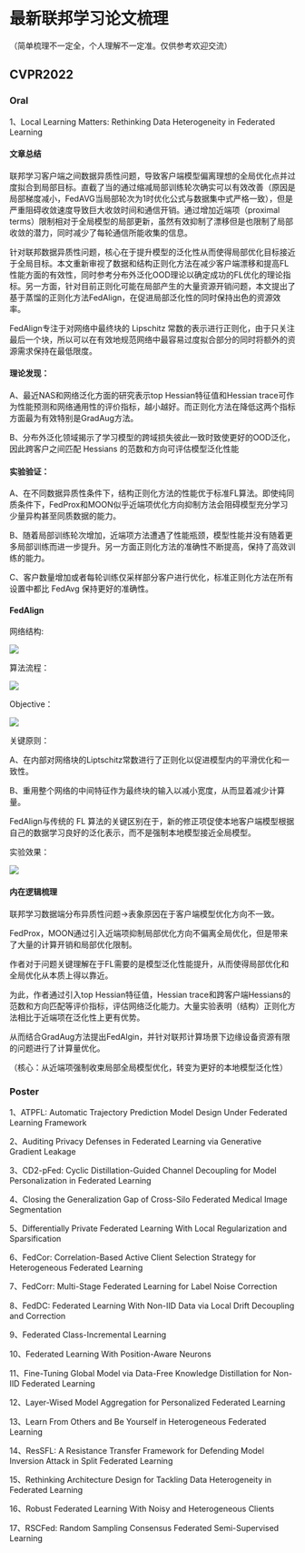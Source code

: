 # 最新联邦学习论文梳理
（简单梳理不一定全，个人理解不一定准。仅供参考欢迎交流）
## CVPR2022
### Oral
1、Local Learning Matters: Rethinking Data Heterogeneity in Federated Learning
#### 文章总结
联邦学习客户端之间数据异质性问题，导致客户端模型偏离理想的全局优化点并过度拟合到局部目标。直截了当的通过缩减局部训练轮次确实可以有效改善（原因是局部梯度减小，FedAVG当局部轮次为1时优化公式与数据集中式严格一致），但是严重阻碍收敛速度导致巨大收敛时间和通信开销。通过增加近端项（proximal terms）限制相对于全局模型的局部更新，虽然有效抑制了漂移但是也限制了局部收敛的潜力，同时减少了每轮通信所能收集的信息。

针对联邦数据异质性问题，核心在于提升模型的泛化性从而使得局部优化目标接近于全局目标。本文重新审视了数据和结构正则化方法在减少客户端漂移和提高FL性能方面的有效性，同时参考分布外泛化OOD理论以确定成功的FL优化的理论指标。另一方面，针对目前正则化可能在局部产生的大量资源开销问题，本文提出了基于蒸馏的正则化方法FedAlign，在促进局部泛化性的同时保持出色的资源效率。

FedAlign专注于对网络中最终块的 Lipschitz 常数的表示进行正则化，由于只关注最后一个块，所以可以在有效地规范网络中最容易过度拟合部分的同时将额外的资源需求保持在最低限度。

#### 理论发现：

A、最近NAS和网络泛化方面的研究表示top Hessian特征值和Hessian trace可作为性能预测和网络通用性的评价指标，越小越好。而正则化方法在降低这两个指标方面最为有效特别是GradAug方法。

B、分布外泛化领域揭示了学习模型的跨域损失彼此一致时致使更好的OOD泛化，因此跨客户之间匹配 Hessians 的范数和方向可评估模型泛化性能

#### 实验验证：

A、在不同数据异质性条件下，结构正则化方法的性能优于标准FL算法。即使纯同质条件下，FedProx和MOON似乎近端项优化方向抑制方法会阻碍模型充分学习少量异构甚至同质数据的能力。

B、随着局部训练轮次增加，近端项方法遭遇了性能瓶颈，模型性能并没有随着更多局部训练而进一步提升。另一方面正则化方法的准确性不断提高，保持了高效训练的能力。

C、客户数量增加或者每轮训练仅采样部分客户进行优化，标准正则化方法在所有设置中都比 FedAvg 保持更好的准确性。

#### FedAlign

网络结构:

![](https://github.com/luozhengquan/Federated-paper/blob/main/image/CVPR22FedAlign_framework.PNG)

算法流程：

![](https://github.com/luozhengquan/Federated-paper/blob/main/image/CVPR22FedAlign_algorithm.PNG)

Objective：

![](https://github.com/luozhengquan/Federated-paper/blob/main/image/CVPR22FedAlign_Objective.PNG)

关键原则：

A、在内部对网络块的Liptschitz常数进行了正则化以促进模型内的平滑优化和一致性。

B、重用整个网络的中间特征作为最终块的输入以减小宽度，从而显着减少计算量。

FedAlign与传统的 FL 算法的关键区别在于，新的修正项促使本地客户端模型根据自己的数据学习良好的泛化表示，而不是强制本地模型接近全局模型。

实验效果：

![](https://github.com/luozhengquan/Federated-paper/blob/main/image/CVPR22FedAlign_performance.PNG)

#### 内在逻辑梳理

联邦学习数据端分布异质性问题->表象原因在于客户端模型优化方向不一致。

FedProx，MOON通过引入近端项抑制局部优化方向不偏离全局优化，但是带来了大量的计算开销和局部优化限制。

作者对于问题关键理解在于FL需要的是模型泛化性能提升，从而使得局部优化和全局优化从本质上得以靠近。

为此，作者通过引入top Hessian特征值，Hessian trace和跨客户端Hessians的范数和方向匹配等评价指标，评估网络泛化能力。大量实验表明（结构）正则化方法相比于近端项在泛化性上更有优势。

从而结合GradAug方法提出FedAlgin，并针对联邦计算场景下边缘设备资源有限的问题进行了计算量优化。

（核心：从近端项强制收束局部全局模型优化，转变为更好的本地模型泛化性）


### Poster
1、ATPFL: Automatic Trajectory Prediction Model Design Under Federated Learning Framework 

2、Auditing Privacy Defenses in Federated Learning via Generative Gradient Leakage

3、CD2-pFed: Cyclic Distillation-Guided Channel Decoupling for Model Personalization in Federated Learning

4、Closing the Generalization Gap of Cross-Silo Federated Medical Image Segmentation

5、Differentially Private Federated Learning With Local Regularization and Sparsification

6、FedCor: Correlation-Based Active Client Selection Strategy for Heterogeneous Federated Learning

7、FedCorr: Multi-Stage Federated Learning for Label Noise Correction

8、FedDC: Federated Learning With Non-IID Data via Local Drift Decoupling and Correction

9、Federated Class-Incremental Learning

10、Federated Learning With Position-Aware Neurons

11、Fine-Tuning Global Model via Data-Free Knowledge Distillation for Non-IID Federated Learning

12、Layer-Wised Model Aggregation for Personalized Federated Learning

13、Learn From Others and Be Yourself in Heterogeneous Federated Learning

14、ResSFL: A Resistance Transfer Framework for Defending Model Inversion Attack in Split Federated Learning

15、Rethinking Architecture Design for Tackling Data Heterogeneity in Federated Learning

16、Robust Federated Learning With Noisy and Heterogeneous Clients

17、RSCFed: Random Sampling Consensus Federated Semi-Supervised Learning
